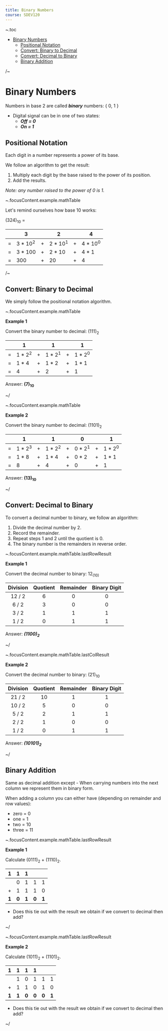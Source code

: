 ```yaml
---
title: Binary Numbers
course: SDEV120
---
```


~.toc

- [Binary Numbers](#binary-numbers)
  - [Positional Notation](#positional-notation)
  - [Convert: Binary to Decimal](#convert-binary-to-decimal)
  - [Convert: Decimal to Binary](#convert-decimal-to-binary)
  - [Binary Addition](#binary-addition)

/~

# Binary Numbers

Numbers in base 2 are called **_binary_** numbers: { 0, 1 }

- Digital signal can be in one of two states:
  - **_Off = 0_**
  - **_On = 1_**

## Positional Notation

Each digit in a number represents a power of its base.

We follow an algorithm to get the result:

1. Multiply each digit by the base raised to the power of its position.
2. Add the results.

_Note: any number raised to the power of 0 is 1._

~.focusContent.example.mathTable

Let's remind ourselves how base 10 works:

(324)<sub>10</sub> =

|     | 3                   |     | 2                   |     | 4                   |
| --- | ------------------- | --- | ------------------- | --- | ------------------- |
| =   | 3 \* 10<sup>2</sup> | +   | 2 \* 10<sup>1</sup> | +   | 4 \* 10<sup>0</sup> |
| =   | 3 \* 100            | +   | 2 \* 10             | +   | 4 \* 1              |
| =   | 300                 | +   | 20                  | +   | 4                   |

/~

## Convert: Binary to Decimal

We simply follow the positional notation algorithm.

~.focusContent.example.mathTable

**Example 1**

Convert the binary number to decimal: (111)<sub>2</sub>

|     | 1                  |     | 1                  |     | 1                  |
| --- | ------------------ | --- | ------------------ | --- | ------------------ |
| =   | 1 \* 2<sup>2</sup> | +   | 1 \* 2<sup>1</sup> | +   | 1 \* 2<sup>0</sup> |
| =   | 1 \* 4             | +   | 1 \* 2             | +   | 1 \* 1             |
| =   | 4                  | +   | 2                  | +   | 1                  |

Answer: **(7)<sub>10</sub>**

~/

~.focusContent.example.mathTable

**Example 2**

Convert the binary number to decimal: (1101)<sub>2</sub>

|     | 1                  |     | 1                  |     | 0                  |     | 1                  |
| --- | ------------------ | --- | ------------------ | --- | ------------------ | --- | ------------------ |
| =   | 1 \* 2<sup>3</sup> | +   | 1 \* 2<sup>2</sup> | +   | 0 \* 2<sup>1</sup> | +   | 1 \* 2<sup>0</sup> |
| =   | 1 \* 8             | +   | 1 \* 4             | +   | 0 \* 2             | +   | 1 \* 1             |
| =   | 8                  | +   | 4                  | +   | 0                  | +   | 1                  |

Answer: **(13)<sub>10</sub>**

~/

## Convert: Decimal to Binary

To convert a decimal number to binary, we follow an algorithm:

1. Divide the decimal number by 2.
2. Record the remainder.
3. Repeat steps 1 and 2 until the quotient is 0.
4. The binary number is the remainders in reverse order.

~.focusContent.example.mathTable.lastRowResult

**Example 1**

Convert the decimal number to binary: 12<sub>(10)</sub>

| Division | Quotient | Remainder | Binary Digit |
| :------: | :------: | :-------: | :----------: |
|  12 / 2  |    6     |     0     |      0       |
|  6 / 2   |    3     |     0     |      0       |
|  3 / 2   |    1     |     1     |      1       |
|  1 / 2   |    0     |     1     |      1       |

Answer: **_(1100)<sub>2</sub>_**

~/

~.focusContent.example.mathTable.lastColResult

**Example 2**

Convert the decimal number to binary: (21)<sub>10</sub>

| Division | Quotient | Remainder | Binary Digit |
| :------: | :------: | :-------: | :----------: |
|  21 / 2  |    10    |     1     |      1       |
|  10 / 2  |    5     |     0     |      0       |
|  5 / 2   |    2     |     1     |      1       |
|  2 / 2   |    1     |     0     |      0       |
|  1 / 2   |    0     |     1     |      1       |

Answer: **_(10101)<sub>2</sub>_**

~/

## Binary Addition

Same as decimal addition except - When carrying numbers into the next column we represent them in binary form.

When adding a column you can either have (depending on remainder and row values):

- zero = 0
- one = 1
- two = 10
- three = 11

~.focusContent.example.mathTable.lastRowResult

**Example 1**

Calculate (0111)<sub>2</sub> + (1110)<sub>2</sub>.

|     1 |     1 |     1 |       |       |
| ----: | ----: | ----: | ----: | ----: |
|       |     0 |     1 |     1 |     1 |
|     + |     1 |     1 |     1 |     0 |
| **1** | **0** | **1** | **0** | **1** |

- Does this tie out with the result we obtain if we convert to decimal then add?

~/

~.focusContent.example.mathTable.lastRowResult

**Example 2**

Calculate (1011)<sub>2</sub> + (1101)<sub>2</sub>.

|     1 |     1 |     1 |     1 |       |       |
| ----: | ----: | ----: | ----: | ----: | ----: |
|       |     1 |     0 |     1 |     1 |     1 |
|     + |     1 |     1 |     0 |     1 |     0 |
| **1** | **1** | **0** | **0** | **0** | **1** |

- Does this tie out with the result we obtain if we convert to decimal then add?

~/

